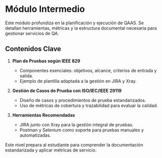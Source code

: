 # Módulo Intermedio

Este módulo profundiza en la planificación y ejecución de QAAS. Se detallan herramientas, métricas y la estructura documental necesaria para gestionar servicios de QA.

## Contenidos Clave

1. **Plan de Pruebas según IEEE 829**
   - Componentes esenciales: objetivos, alcance, criterios de entrada y salida.
   - Ejemplo de plantilla adaptada a la gestión en JIRA y Xray.

2. **Gestión de Casos de Prueba con ISO/IEC/IEEE 29119**
   - Diseño de casos y procedimientos de prueba estandarizados.
   - Uso de métricas de cobertura y trazabilidad para evaluar la calidad.

3. **Herramientas Recomendadas**
   - JIRA junto con Xray para la gestión integral de pruebas.
   - Postman y Selenium como soporte para pruebas manuales y automatizadas.

Este nivel prepara al estudiante para comprender la documentación estandarizada y aplicar métricas de servicio.
